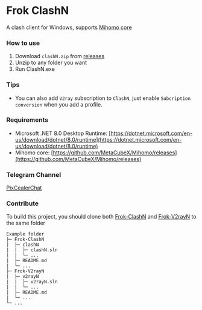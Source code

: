 # Frok ClashN
A clash client for Windows, supports [Mihomo core](https://github.com/MetaCubeX/Mihomo)
  
### How to use
1. Download `clashN.zip` from [releases](https://github.com/SpaceTimee/Frok-ClashN/releases)
2. Unzip to any folder you want
3. Run ClashN.exe

### Tips
* You can also add `V2ray` subscription to `ClashN`, just enable `Subcription conversion` when you add a profile.

### Requirements  
* Microsoft .NET 8.0 Desktop Runtime: [https://dotnet.microsoft.com/en-us/download/dotnet/8.0/runtime](https://dotnet.microsoft.com/en-us/download/dotnet/8.0/runtime)
* Mihomo core: [https://github.com/MetaCubeX/Mihomo/releases](https://github.com/MetaCubeX/Mihomo/releases)

### Telegram Channel
[PixCealerChat](https://t.me/PixCealerChat)

### Contribute

To build this project, you should clone both [Frok-ClashN](https://github.com/SpaceTimee/Frok-ClashN) and [Frok-V2rayN](https://github.com/SpaceTimee/Frok-V2rayN) to the same folder
```
Example folder
├─ Frok-ClashN
|  ├─ clashN
|  |  ├─ clashN.sln
|  |  └─ ...
|  ├─ README.md
|  └─ ...
├─ Frok-V2rayN
|  ├─ v2rayN
|  |  ├─ v2rayN.sln
|  |  └─ ...
|  ├─ README.md
|  └─ ...
└─ ...
```
